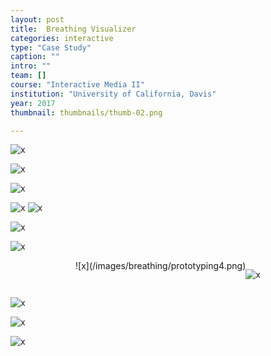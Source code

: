 ```yaml
---
layout: post
title:  Breathing Visualizer
categories: interactive
type: "Case Study"
caption: ""
intro: ""
team: []
course: "Interactive Media II"
institution: "University of California, Davis"
year: 2017
thumbnail: thumbnails/thumb-02.png

---
```

![x](/images/breathing/precedents.jpg)

![x](/images/breathing/site-map.gif)

![x](/images/breathing/user-flow.gif)

![x](/images/breathing/mockup1.gif)
![x](/images/breathing/mockup2.gif)

![x](/images/breathing/mockup3.gif)

![x](/images/breathing/navigation.gif)

<div markdown="1" style="display: flex; justify-content: center;">
![x](/images/breathing/prototyping4.png)

![x](/images/breathing/prototyping3.png)
</div>

![x](/images/breathing/styletile.jpg)

![x](/images/breathing/proto2.jpg)

![x](/images/breathing/proto1.jpg)
